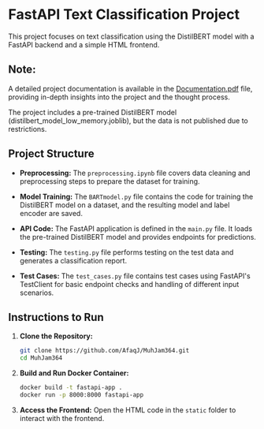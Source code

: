  # FastAPI Text Classification Project

This project focuses on text classification using the DistilBERT model with a FastAPI backend and a simple HTML frontend.

## Note:
 A detailed project documentation is available in the [Documentation.pdf](Documentation.pdf) file, providing in-depth insights into the project and the thought process.

The project includes a pre-trained DistilBERT model (distilbert_model_low_memory.joblib), but the data is not published due to restrictions.


## Project Structure

- **Preprocessing:** The `preprocessing.ipynb` file covers data cleaning and preprocessing steps to prepare the dataset for training.

- **Model Training:** The `BARTmodel.py` file contains the code for training the DistilBERT model on a dataset, and the resulting model and label encoder are saved.

- **API Code:** The FastAPI application is defined in the `main.py` file. It loads the pre-trained DistilBERT model and provides endpoints for predictions.

- **Testing:** The `testing.py` file performs testing on the test data and generates a classification report.

- **Test Cases:** The `test_cases.py` file contains test cases using FastAPI's TestClient for basic endpoint checks and handling of different input scenarios.

## Instructions to Run

1. **Clone the Repository:**
    ```bash
    git clone https://github.com/AfaqJ/MuhJam364.git
    cd MuhJam364
    ```

2. **Build and Run Docker Container:**
    ```bash
    docker build -t fastapi-app .
    docker run -p 8000:8000 fastapi-app
    ```

3. **Access the Frontend:**
   Open the HTML code in the `static` folder to interact with the frontend.


